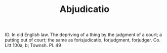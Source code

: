 ---
title: Abjudicatio
letter: A
permalink: "/definitions/abjudicatio.html"
body: IO. In old English law. The depriving of a thing by the judgment of a court;
  a putting out of court; the same as forisjudicatio, forjudgment, forjudger. Co.
  Litt 100a, b; Townsh. Pl. 49
published_at: '2018-07-07'
layout: post
---